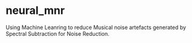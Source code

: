 # neural_mnr
Using Machine Leanring to reduce Musical noise artefacts generated by Spectral Subtraction for Noise Reduction.

